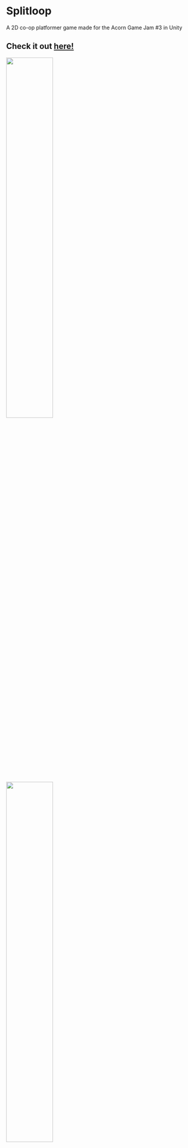 # Splitloop
A 2D co-op platformer game made for the Acorn Game Jam #3 in Unity

## Check it out [here!](https://savagegod22.itch.io/splitloop)
<p float="left">
  <img src="https://github.com/savagegod22/splitloop/blob/c351cbb36bdbca52dd46590764223c7526f04244/Assets/Github%20Images/img1.png" width="49.75%" />
  <img src="https://github.com/savagegod22/splitloop/blob/c351cbb36bdbca52dd46590764223c7526f04244/Assets/Github%20Images/img2.png" width="49.75%" />
  <img src="https://github.com/savagegod22/splitloop/blob/c351cbb36bdbca52dd46590764223c7526f04244/Assets/Github%20Images/img3.png" width="100%" />
</p>
